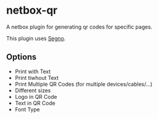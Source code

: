 # netbox-qr
A netbox plugin for generating qr codes for specific pages.

This plugin uses [Segno](https://github.com/heuer/segno/).


## Options
- Print with Text
- Print tiwhout Text
- Print Multiple QR Codes (for multiple devices/cables/...)
- Different sizes
- Logo in QR Code
- Text in QR Code
- Font Type

